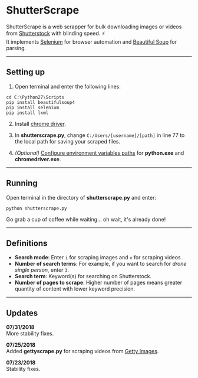 # ShutterScrape

ShutterScrape is a web scrapper for bulk downloading images or videos from [Shutterstock](https://www.shutterstock.com/) with blinding speed. ⚡</br>
It implements [Selenium](https://www.seleniumhq.org/) for browser automation and [Beautiful Soup](https://www.crummy.com/software/BeautifulSoup/bs4/doc/) for parsing.

---

## Setting up

1. Open terminal and enter the following lines:
```
cd C:\Python27\Scripts
pip install beautifulsoup4
pip install selenium
pip install lxml
```

2. Install [chrome driver](https://sites.google.com/a/chromium.org/chromedriver/downloads).

3. In **shutterscrape.py**, change `C:/Users/[username]/[path]` in line 77 to the local path for saving your scraped files.

4. *(Optional)* [Configure environment variables paths](https://www.java.com/en/download/help/path.xml) for **python.exe** and **chromedriver.exe**.

---

## Running

Open terminal in the directory of **shutterscrape.py** and enter:
```
python shutterscrape.py
```
Go grab a cup of coffee while waiting... oh wait, it's already done!

---

## Definitions

* **Search mode**: Enter `i` for scraping images and `v` for scraping videos .
* **Number of search terms**: For example, if you want to search for *drone single person*, enter `3`.
* **Search term**: Keyword(s) for searching on Shutterstock.
* **Number of pages to scrape**: Higher number of pages means greater quantity of content with lower keyword precision.

---

## Updates

**07/31/2018**</br>
More stability fixes.

**07/25/2018**</br>
Added **gettyscrape.py** for scraping videos from [Getty Images](https://www.gettyimages.com/footage/).

**07/23/2018**</br>
Stability fixes.

